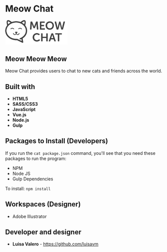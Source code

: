 # Meow Chat

<img src="/public/images/meowchat.svg" alt="Meow Chat" width="200">

## Meow Meow Meow

Meow Chat provides users to chat to new cats and friends across the world.

## Built with
* **HTML5**
* **SASS/CSS3**
* **JavaScript**
* **Vue.js**
* **Node.js**
* **Gulp**


## Packages to Install (Developers)

If you run the `cat package.json` command, you'll see that you need these packages to run the program:

* NPM
* Node JS
* Gulp Dependencies

To install: `npm install`

## Workspaces (Designer)
* Adobe Illustrator

## Developer and designer 
* **Luisa Valero** - https://github.com/luisavm

